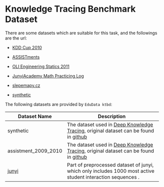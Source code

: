 # Knowledge Tracing Benchmark Dataset

There are some datasets which are suitable for this task, and the followings are the url:

* [KDD Cup 2010](https://pslcdatashop.web.cmu.edu/KDDCup/downloads.jsp)

* [ASSISTments](https://sites.google.com/site/assistmentsdata/)

* [OLI Engineering Statics 2011](https://pslcdatashop.web.cmu.edu/DatasetInfo?datasetId=507)

* [JunyiAcademy Math Practicing Log](https://pslcdatashop.web.cmu.edu/DatasetInfo?datasetId=1198)

* [slepemapy.cz](https://www.fi.muni.cz/adaptivelearning/?a=data)

* [synthetic](https://github.com/chrispiech/DeepKnowledgeTracing/tree/master/data/synthetic)


The following datasets are provided by `EduData ktbd`:

| Dataset Name         | Description                                                  |
| -------------------- | ------------------------------------------------------------ |
| synthetic            | The dataset used in [Deep Knowledge Tracing](http://stanford.edu/~cpiech/bio/papers/deepKnowledgeTracing.pdf), original dataset can be found in [github](https://github.com/chrispiech/DeepKnowledgeTracing/tree/master/data/synthetic) |
| assistment_2009_2010 | The dataset used in [Deep Knowledge Tracing](http://stanford.edu/~cpiech/bio/papers/deepKnowledgeTracing.pdf), original dataset can be found in [github](https://github.com/chrispiech/DeepKnowledgeTracing/tree/master/data/assistments) |
| [junyi](junyi.md)    | Part of preprocessed dataset  of junyi, which only includes 1000 most active student interaction sequences . |



